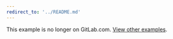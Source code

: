 ```yaml
---
redirect_to: '../README.md'
---
```


This example is no longer on GitLab.com. [View other examples](../README.md).

<!-- This redirect file can be deleted after <2021-04-05>. -->
<!-- Before deletion, see: https://docs.gitlab.com/ee/development/documentation/#move-or-rename-a-page -->
